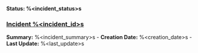 #### Status: %<incident_status>s
### [Incident %<incident_id>s ](%<incident_url>s)

**Summary:** %<incident_summary>s - **Creation Date:** %<creation_date>s - **Last Update:** %<last_update>s